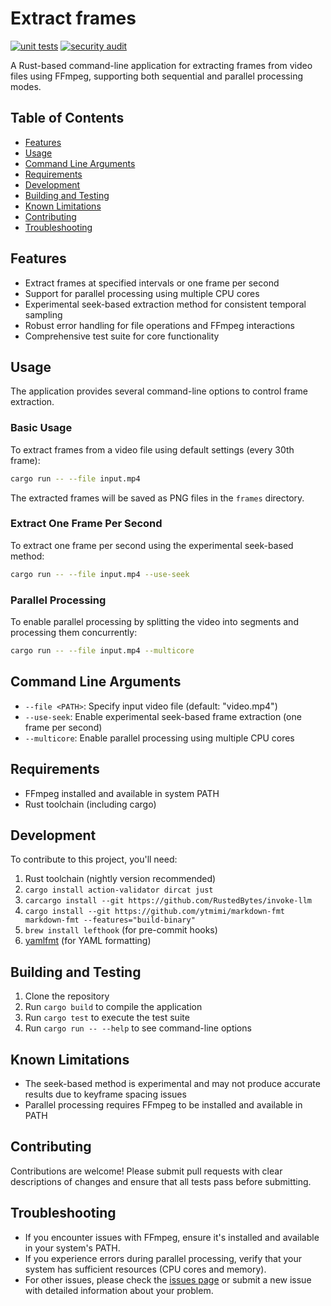 # Extract frames

[![unit tests](https://github.com/egorsmkv/extract-frames-rs/actions/workflows/test.yaml/badge.svg)](https://github.com/egorsmkv/extract-frames-rs/actions/workflows/test.yaml)
[![security audit](https://github.com/egorsmkv/extract-frames-rs/actions/workflows/audit.yaml/badge.svg)](https://github.com/egorsmkv/extract-frames-rs/actions/workflows/audit.yaml)

A Rust-based command-line application for extracting frames from video files
using FFmpeg, supporting both sequential and parallel processing modes.

## Table of Contents

* [Features](#features)
* [Usage](#usage)
* [Command Line Arguments](#command-line-arguments)
* [Requirements](#requirements)
* [Development](#development)
* [Building and Testing](#building-and-testing)
* [Known Limitations](#known-limitations)
* [Contributing](#contributing)
* [Troubleshooting](#troubleshooting)

## Features

* Extract frames at specified intervals or one frame per second
* Support for parallel processing using multiple CPU cores
* Experimental seek-based extraction method for consistent temporal sampling
* Robust error handling for file operations and FFmpeg interactions
* Comprehensive test suite for core functionality

## Usage

The application provides several command-line options to control frame
extraction.

### Basic Usage

To extract frames from a video file using default settings (every 30th frame):

```bash
cargo run -- --file input.mp4
```

The extracted frames will be saved as PNG files in the `frames` directory.

### Extract One Frame Per Second

To extract one frame per second using the experimental seek-based method:

```bash
cargo run -- --file input.mp4 --use-seek
```

### Parallel Processing

To enable parallel processing by splitting the video into segments and
processing them concurrently:

```bash
cargo run -- --file input.mp4 --multicore
```

## Command Line Arguments

* `--file <PATH>`: Specify input video file (default: "video.mp4")
* `--use-seek`: Enable experimental seek-based frame extraction (one frame per
  second)
* `--multicore`: Enable parallel processing using multiple CPU cores

## Requirements

* FFmpeg installed and available in system PATH
* Rust toolchain (including cargo)

## Development

To contribute to this project, you'll need:

1. Rust toolchain (nightly version recommended)
2. `cargo install action-validator dircat just`
3. `carcargo install --git https://github.com/RustedBytes/invoke-llm`
4. `cargo install --git https://github.com/ytmimi/markdown-fmt markdown-fmt
   --features="build-binary"`
5. `brew install lefthook` (for pre-commit hooks)
6. [yamlfmt](https://github.com/google/yamlfmt) (for YAML formatting)

## Building and Testing

1. Clone the repository
2. Run `cargo build` to compile the application
3. Run `cargo test` to execute the test suite
4. Run `cargo run -- --help` to see command-line options

## Known Limitations

* The seek-based method is experimental and may not produce accurate results due
  to keyframe spacing issues
* Parallel processing requires FFmpeg to be installed and available in PATH

## Contributing

Contributions are welcome! Please submit pull requests with clear descriptions
of changes and ensure that all tests pass before submitting.

## Troubleshooting

* If you encounter issues with FFmpeg, ensure it's installed and available in
  your system's PATH.
* If you experience errors during parallel processing, verify that your system
  has sufficient resources (CPU cores and memory).
* For other issues, please check the [issues
  page](https://github.com/egorsmkv/extract-frames-rs/issues) or submit a new
  issue with detailed information about your problem.
